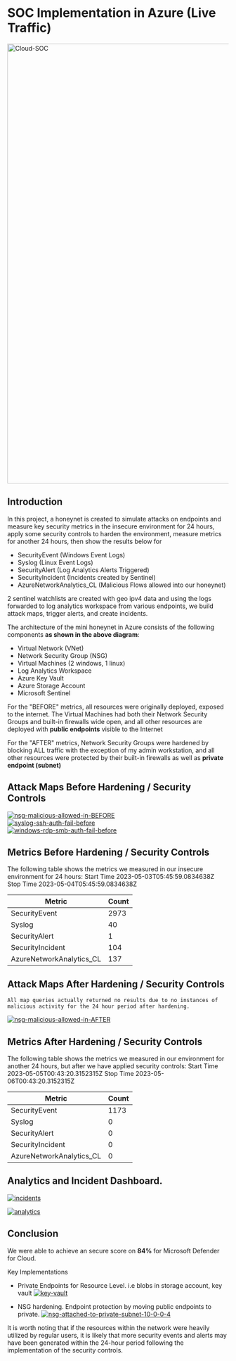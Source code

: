 # SOC Implementation in Azure (Live Traffic)
<a href="https://ibb.co/R0zCB5Y"><img src="https://i.ibb.co/G2cVthn/Cloud-SOC.png" alt="Cloud-SOC" border="0" width="1000"></a>

## Introduction

In this project, a honeynet is created to simulate attacks on endpoints and measure key security metrics in the insecure environment for 24 hours, apply some security controls to harden the environment, measure metrics for another 24 hours, then show the results below for

- SecurityEvent (Windows Event Logs)
- Syslog (Linux Event Logs)
- SecurityAlert (Log Analytics Alerts Triggered)
- SecurityIncident (Incidents created by Sentinel)
- AzureNetworkAnalytics_CL (Malicious Flows allowed into our honeynet)

2 sentinel watchlists are created with geo ipv4 data and using the logs forwarded to log analytics workspace from various endpoints, we build attack maps, trigger alerts, and create incidents. 

The architecture of the mini honeynet in Azure consists of the following components **as shown in the above diagram**:

- Virtual Network (VNet)
- Network Security Group (NSG)
- Virtual Machines (2 windows, 1 linux)
- Log Analytics Workspace
- Azure Key Vault
- Azure Storage Account
- Microsoft Sentinel

For the "BEFORE" metrics, all resources were originally deployed, exposed to the internet. The Virtual Machines had both their Network Security Groups and built-in firewalls wide open, and all other resources are deployed with **public endpoints** visible to the Internet

For the "AFTER" metrics, Network Security Groups were hardened by blocking ALL traffic with the exception of my admin workstation, and all other resources were protected by their built-in firewalls as well as **private endpoint (subnet)**

## Attack Maps Before Hardening / Security Controls 
<a href="https://ibb.co/5rpZZVy"><img src="https://i.ibb.co/X70HHTg/nsg-malicious-allowed-in-BEFORE.png" alt="nsg-malicious-allowed-in-BEFORE" border="0"></a> <br>
<a href="https://ibb.co/870Cw7s"><img src="https://i.ibb.co/gR328R9/syslog-ssh-auth-fail-before.png" alt="syslog-ssh-auth-fail-before" border="0"></a><br>
<a href="https://ibb.co/wwHKQLm"><img src="https://i.ibb.co/LJwCgP7/windows-rdp-smb-auth-fail-before.png" alt="windows-rdp-smb-auth-fail-before" border="0"></a><br>

## Metrics Before Hardening / Security Controls

The following table shows the metrics we measured in our insecure environment for 24 hours:
Start Time 2023-05-03T05:45:59.0834638Z
Stop Time 2023-05-04T05:45:59.0834638Z

| Metric                   | Count
| ------------------------ | -----
| SecurityEvent            | 2973
| Syslog                   | 40
| SecurityAlert            | 1
| SecurityIncident         | 104
| AzureNetworkAnalytics_CL | 137

## Attack Maps After Hardening / Security Controls

```All map queries actually returned no results due to no instances of malicious activity for the 24 hour period after hardening.``` <br>

<a href="https://ibb.co/k1qwB1P"><img src="https://i.ibb.co/nCQYmCK/nsg-malicious-allowed-in-AFTER.png" alt="nsg-malicious-allowed-in-AFTER" border="0"></a>

## Metrics After Hardening / Security Controls

The following table shows the metrics we measured in our environment for another 24 hours, but after we have applied security controls:
Start Time 2023-05-05T00:43:20.3152315Z
Stop Time	2023-05-06T00:43:20.3152315Z

| Metric                   | Count
| ------------------------ | -----
| SecurityEvent            | 1173
| Syslog                   | 0
| SecurityAlert            | 0
| SecurityIncident         | 0
| AzureNetworkAnalytics_CL | 0

## Analytics and Incident Dashboard. 

<a href="https://ibb.co/31y5DLx"><img src="https://i.ibb.co/9n9mFCx/incidents.png" alt="incidents" border="0"></a> <br>

<a href="https://ibb.co/BPHrKsH"><img src="https://i.ibb.co/thwxPCw/analytics.png" alt="analytics" border="0"></a>

## Conclusion

We were able to achieve an secure score on **84%** for Microsoft Defender for Cloud.

Key Implementations
- Private Endpoints for Resource Level. i.e blobs in storage account, key vault
<a href="https://ibb.co/NxcW0Dm"><img src="https://i.ibb.co/dB8kNCL/key-vault.png" alt="key-vault" border="0"></a>

- NSG hardening. Endpoint protection by moving public endpoints to private.
 <a href="https://ibb.co/jypggC6"><img src="https://i.ibb.co/By1qqhz/nsg-attached-to-private-subnet-10-0-0-4.png" alt="nsg-attached-to-private-subnet-10-0-0-4" border="0"></a>

It is worth noting that if the resources within the network were heavily utilized by regular users, it is likely that more security events and alerts may have been generated within the 24-hour period following the implementation of the security controls.
